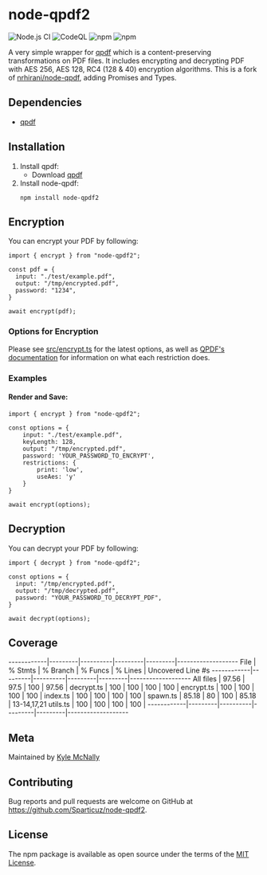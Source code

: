 # node-qpdf2

![Node.js CI](https://github.com/Sparticuz/node-qpdf2/workflows/Node.js%20CI/badge.svg)
![CodeQL](https://github.com/Sparticuz/node-qpdf2/workflows/Code%20scanning%20-%20action/badge.svg)
![npm](https://img.shields.io/npm/v/node-qpdf2)
![npm](https://img.shields.io/npm/dt/node-qpdf2)

A very simple wrapper for [qpdf](https://github.com/qpdf/qpdf) which is a content-preserving transformations on PDF files. It includes encrypting and decrypting PDF with AES 256, AES 128, RC4 (128 & 40) encryption algorithms. This is a fork of [nrhirani/node-qpdf](https://github.com/nrhirani/node-qpdf), adding Promises and Types.

## Dependencies
* [qpdf](https://github.com/qpdf/qpdf)

## Installation
1. Install qpdf:
    * Download [qpdf](https://github.com/qpdf/qpdf/releases)
2. Install node-qpdf:
    ```
    npm install node-qpdf2
    ```

## Encryption
You can encrypt your PDF by following:
```
import { encrypt } from "node-qpdf2";

const pdf = {
  input: "./test/example.pdf",
  output: "/tmp/encrypted.pdf",
  password: "1234",
}

await encrypt(pdf);
```

### Options for Encryption
Please see [src/encrypt.ts](https://github.com/Sparticuz/node-qpdf2/blob/master/src/encrypt.ts#L9) for the latest options, as well as [QPDF's documentation](https://qpdf.readthedocs.io/en/stable/cli.html#encryption) for information on what each restriction does.

### Examples
#### Render and Save:
```
import { encrypt } from "node-qpdf2";

const options = {
    input: "./test/example.pdf",
    keyLength: 128,
    output: "/tmp/encrypted.pdf",
    password: 'YOUR_PASSWORD_TO_ENCRYPT',
    restrictions: {
        print: 'low',
        useAes: 'y'
    }
}

await encrypt(options);
```

## Decryption
You can decrypt your PDF by following:
```
import { decrypt } from "node-qpdf2";

const options = {
  input: "/tmp/encrypted.pdf",
  output: "/tmp/decrypted.pdf",
  password: "YOUR_PASSWORD_TO_DECRYPT_PDF",
}

await decrypt(options);
```

## Coverage
------------|---------|----------|---------|---------|-------------------
File        | % Stmts | % Branch | % Funcs | % Lines | Uncovered Line #s
------------|---------|----------|---------|---------|-------------------
All files   |   97.56 |     97.5 |     100 |   97.56 |
 decrypt.ts |     100 |      100 |     100 |     100 |
 encrypt.ts |     100 |      100 |     100 |     100 |
 index.ts   |     100 |      100 |     100 |     100 |
 spawn.ts   |   85.18 |       80 |     100 |   85.18 | 13-14,17,21
 utils.ts   |     100 |      100 |     100 |     100 |
------------|---------|----------|---------|---------|-------------------

## Meta

Maintained by [Kyle McNally](http://www.github.com/Sparticuz)


## Contributing

Bug reports and pull requests are welcome on GitHub at https://github.com/Sparticuz/node-qpdf2.


## License

The npm package is available as open source under the terms of the [MIT License](http://opensource.org/licenses/MIT).
